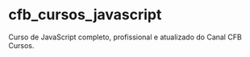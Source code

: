 # cfb_cursos_javascript
Curso de JavaScript completo, profissional e atualizado do Canal CFB Cursos.
